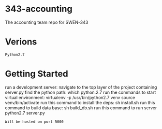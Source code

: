 # 343-accounting
The accounting team repo for SWEN-343

# Verions
    Python2.7

# Getting Started

run a development server:
    navigate to the top layer of the project containing server.py
    find the python path:
        which python.2.7
    run the commands to start virtual environment:
        virtualenv -p /usr/bin/python2.7 venv 
        source venv/bin/activate
    run this command to install the deps:
        sh install.sh
    run this command to build data base:
        sh build_db.sh
    run this command to run server
        python2.7 server.py

    Will be hosted on port 5000 
